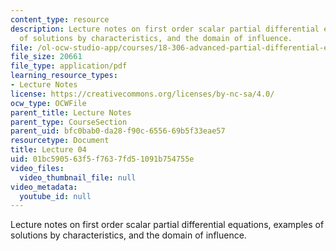 ```yaml
---
content_type: resource
description: Lecture notes on first order scalar partial differential equations, examples
  of solutions by characteristics, and the domain of influence.
file: /ol-ocw-studio-app/courses/18-306-advanced-partial-differential-equations-with-applications-fall-2009/01bc590563f5f7637fd51091b754755e_MIT18_306f09_lec04.pdf
file_size: 20661
file_type: application/pdf
learning_resource_types:
- Lecture Notes
license: https://creativecommons.org/licenses/by-nc-sa/4.0/
ocw_type: OCWFile
parent_title: Lecture Notes
parent_type: CourseSection
parent_uid: bfc0bab0-da28-f90c-6556-69b5f33eae57
resourcetype: Document
title: Lecture 04
uid: 01bc5905-63f5-f763-7fd5-1091b754755e
video_files:
  video_thumbnail_file: null
video_metadata:
  youtube_id: null
---
```

Lecture notes on first order scalar partial differential equations, examples of solutions by characteristics, and the domain of influence.